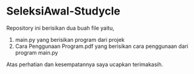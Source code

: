 # SeleksiAwal-Studycle
Repository ini berisikan dua buah file yaitu,
1. main.py yang berisikan program dari projek
2. Cara Penggunaan Program.pdf yang berisikan cara penggunaan dari program main.py

Atas perhatian dan kesempatannya saya ucapkan terimakasih.
